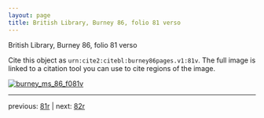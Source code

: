 ```yaml
---
layout: page
title: British Library, Burney 86, folio 81 verso
---
```


British Library, Burney 86, folio 81 verso

Cite this object as `urn:cite2:citebl:burney86pages.v1:81v`.  The full image is linked to a citation tool you can use to cite regions of the image.

[![burney_ms_86_f081v](http://www.homermultitext.org/iipsrv?IIIF=/project/homer/pyramidal/deepzoom/citebl/burney86imgs/v1/burney_ms_86_f081v.tif/full/800,/0/default.jpg)](http://www.homermultitext.org/ict2/?urn=urn:cite2:citebl:burney86imgs.v1:burney_ms_86_f081v) 

---

previous:  [81r](../81r/) | next: [82r](../82r/)